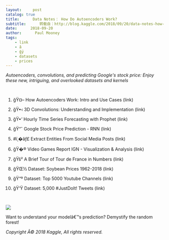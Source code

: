 ```yaml
---
layout:     post
catalog: true
title:      Data Notes： How Do Autoencoders Work?
subtitle:      转载自：http://blog.kaggle.com/2018/09/20/data-notes-how-do-autoencoders-work/
date:      2018-09-20
author:      Paul Mooney
tags:
    - link
    - â
    - ğÿ
    - datasets
    - prices
---
```


*Autoencoders, convolutions, and predicting Google's stock price: Enjoy these new, intriguing, and overlooked datasets and kernels*

 

1. ğŸ¤– How Autoencoders Work: Intro and Use Cases (link)

2. ğŸ•‹ 3D Convolutions: Understanding and Implementation (link)

3. ğŸ•‘ Hourly Time Series Forecasting with Prophet (link)

4. ğŸ“ˆ Google Stock Price Prediction - RNN (link)

5. #ï¸�âƒ£ Extract Entities From Social Media Posts (link)

6. ğŸ�® Video Games Report IGN - Visualization & Analysis (link)

7. ğŸš² A Brief Tour of Tour de France in Numbers (link)

8. ğŸŒ½ Dataset: Soybean Prices 1962-2018 (link)

9. ğŸ“º Dataset: Top 5000 Youtube Channels (link)

10. ğŸ‘Ÿ Dataset: 5,000 #JustDoIt! Tweets (link)

 

![](http://s5047.pcdn.co/wp-content/uploads/2018/09/decisionTree-1024x566.png)


Want to understand your modelâ€™s prediction? Demystify the random forest!

*Copyright Â© 2018 Kaggle, All rights reserved.*



